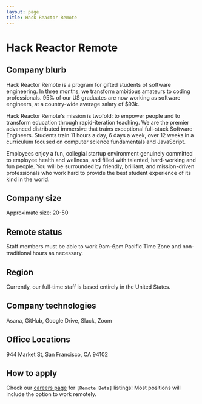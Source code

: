 ```yaml
---
layout: page
title: Hack Reactor Remote
---
```


# Hack Reactor Remote

## Company blurb

Hack Reactor Remote is a program for gifted students of software engineering.
In three months, we transform ambitious amateurs to coding professionals.
95% of our US graduates are now working as software engineers, at a
country-wide average salary of $93k.

Hack Reactor Remote's mission is twofold: to empower people and to transform
education through rapid-iteration teaching. We are the premier advanced
distributed immersive that trains exceptional full-stack Software Engineers.
Students train 11 hours a day, 6 days a week, over 12 weeks in a curriculum
focused on computer science fundamentals and JavaScript.

Employees enjoy a fun, collegial startup environment genuinely committed to
employee health and wellness, and filled with talented, hard-working and fun
people. You will be surrounded by friendly, brilliant, and mission-driven
professionals who work hard to provide the best student experience of its
kind in the world.

## Company size

Approximate size: 20-50

## Remote status

Staff members must be able to work 9am-6pm Pacific Time Zone and
non-traditional hours as necessary.

## Region

Currently, our full-time staff is based entirely in the United States.

## Company technologies

Asana, GitHub, Google Drive, Slack, Zoom

## Office Locations

944 Market St, San Francisco, CA 94102

## How to apply

Check our [careers page](http://www.hackreactor.com/careers) for
`[Remote Beta]` listings! Most positions will include the option to work
remotely.
